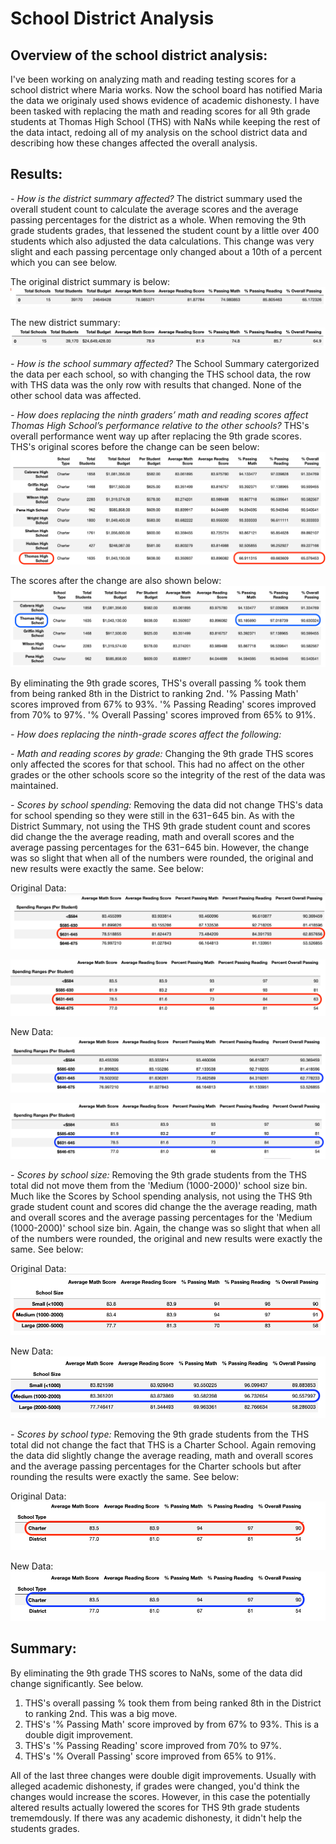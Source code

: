 # School District Analysis

## Overview of the school district analysis: 
I've been working on analyzing math and reading testing scores for a school district where Maria works.  Now the school board has notified Maria the data we originaly used shows evidence of academic dishonesty. I have been tasked with replacing the math and reading scores for all 9th grade students at Thomas High School (THS) with NaNs while keeping the rest of the data intact, redoing all of my analysis on the school district data and describing how these changes affected the overall analysis.

## Results: 
*- How is the district summary affected?*
The district summary used the overall student count to calculate the average scores and the average passing percentages for the district as a whole. When removing the 9th grade students grades, that lessened the student count by a little over 400 students which also adjusted the data calculations. This change was very slight and each passing percentage only changed about a 10th of a percent which you can see below. 

The original district summary is below:
![Original district summary](https://github.com/ereekaj/School_District_Analysis/blob/main/Resources/DistrictSummaryOLD.png)

The new district summary:
![New district summary](https://github.com/ereekaj/School_District_Analysis/blob/main/Resources/DistrictSummaryNEW.png)


*- How is the school summary affected?*
The School Summary catergorized the data per each school, so with changing the THS school data, the row with THS data was the only row with results that changed. None of the other school data was affected.  

*- How does replacing the ninth graders’ math and reading scores affect Thomas High School’s performance relative to the other schools?*
THS's overall performance went way up after replacing the 9th grade scores. THS's original scores before the change can be seen below:
![Chart with original scoring % for THS](https://github.com/ereekaj/School_District_Analysis/blob/main/Resources/THSscreenshotOLD.png)


The scores after the change are also shown below:  
![Chart with updated scoring % for THS](https://github.com/ereekaj/School_District_Analysis/blob/main/Resources/THSscreenshotNEW.png)

By eliminating the 9th grade scores, THS's overall passing % took them from being ranked 8th in the District to ranking 2nd.  '% Passing Math' scores improved from 67% to 93%. '% Passing Reading' scores improved from 70% to 97%.  '% Overall Passing' scores improved from 65% to 91%.  

*- How does replacing the ninth-grade scores affect the following:*

  *- Math and reading scores by grade:*
  Changing the 9th grade THS scores only affected the scores for that school. This had no affect on the other grades or the other schools score so the integrity of the rest of the data was maintained. 
  
  *- Scores by school spending:*
  Removing the data did not change THS's data for school spending so they were still in the $631-$645 bin. As with the District Summary, not using the THS 9th grade student count and scores did change the the average reading, math and overall scores and the average passing percentages for the $631-$645 bin. However, the change was so slight that when all of the numbers were rounded, the original and new results were exactly the same. See below:

  Original Data:
![Chart with original scores by school spending](https://github.com/ereekaj/School_District_Analysis/blob/main/Resources/schoolspendingdataold1.png)

![Chart with original scores by school spending](https://github.com/ereekaj/School_District_Analysis/blob/main/Resources/schoolspendingdataold2.png)

  New Data:
![Chart with new scores by school spending](https://github.com/ereekaj/School_District_Analysis/blob/main/Resources/schoolspendingdatanew1.png)

![Chart with new scores by school spending](https://github.com/ereekaj/School_District_Analysis/blob/main/Resources/schoolspendingdatanew2.png)
  
  *- Scores by school size:*
  Removing the 9th grade students from the THS total did not move them from the 'Medium (1000-2000)' school size bin.  Much like the Scores by School spending analysis, not using the THS 9th grade student count and scores did change the the average reading, math and overall scores and the average passing percentages for the 'Medium (1000-2000)' school size bin. Again, the change was so slight that when all of the numbers were rounded, the original and new results were exactly the same. See below:
  
  Original Data:
![Chart with old scores by school size](https://github.com/ereekaj/School_District_Analysis/blob/main/Resources/Schoolsizeold.png)

  New Data:
![Chart with new scores by school size](https://github.com/ereekaj/School_District_Analysis/blob/main/Resources/SchoolsizeNEW.png)
  
  *- Scores by school type:*
  Removing the 9th grade students from the THS total did not change the fact that THS is a Charter School. Again removing the data did slightly change the average reading, math and overall scores and the average passing percentages for the Charter schools but after rounding the results were exactly the same. See below: 

  Original Data:
![Chart with old scores by school type](https://github.com/ereekaj/School_District_Analysis/blob/main/Resources/typeOLD.png)

  New Data:
![Chart with new scores by school type](https://github.com/ereekaj/School_District_Analysis/blob/main/Resources/TypeNEW.png)

## Summary: 
By eliminating the 9th grade THS scores to NaNs, some of the data did change significantly. See below. 
1. THS's overall passing % took them from being ranked 8th in the District to ranking 2nd. This was a big move.  
2. THS's '% Passing Math' score improved by from 67% to 93%. This is a double digit improvement. 
3. THS's '% Passing Reading' score improved from 70% to 97%. 
4. THS's '% Overall Passing' score improved from 65% to 91%. 

All of the last three changes were double digit improvements. Usually with alleged academic dishonesty, if grades were changed, you'd think the changes would increase the scores. However, in this case the potentially altered results actually lowered the scores for THS 9th grade students trememdously. If there was any academic dishonesty, it didn't help the students grades. 
